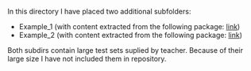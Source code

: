 In this directory I have placed two additional subfolders:
  * Example_1 (with content extracted from the following package: [link](https://onedrive.live.com/redir?resid=B14B2AC85ACE1FB7!2138&authkey=!AEmCvxJDaOqstjw&ithint=file%2czip))
  * Example_2 (with content extracted from the following package: [link](https://onedrive.live.com/redir?resid=29180E35CBD0A456!12218&authkey=!ALGRkQNhqBvFPuc&ithint=file%2czip))
  
Both subdirs contain large test sets suplied by teacher. Because of their large size I have not included them in repository.
